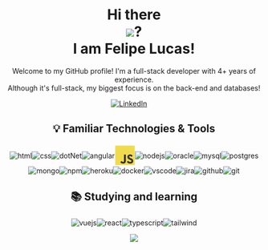 <!-- ### Hi there 👋 -->

<h1 align = "center"> Hi there</br><img src="https://media.giphy.com/media/d2eD6TyleRCH4ov61c/giphy.gif" height="110px">?</br> I am Felipe Lucas!</h1>

<p align="center">
Welcome to my GitHub profile!
I'm a full-stack developer with 4+ years of experience.</br>
Although it's full-stack, my biggest focus is on the back-end and databases!</br>
</p>

<p align="center">
<a href="https://www.linkedin.com/in/felipe-lucas-643b3a140/" target="_blank"><img width="50px" alt="LinkedIn" title="LinkedIn" src="https://i.imgur.com/yRpa1dQ.png"/></a>&#8287;&#8287;&#8287;&#8287;&#8287;
</p>

## <p align="center">💡 Familiar Technologies & Tools</p>
<p align="center">
<img src="https://www.vectorlogo.zone/logos/w3_html5/w3_html5-icon.svg" alt="html" height="40px" align="center"><img src="https://www.vectorlogo.zone/logos/w3_css/w3_css-icon.svg" alt="css" height="40px" align="center"><img src="https://www.vectorlogo.zone/logos/dotnet/dotnet-icon.svg" alt="dotNet" height="40px" align="center"/><img src="https://www.vectorlogo.zone/logos/angular/angular-icon.svg" alt="angular" height="40px" align="center"/><img src="https://raw.githubusercontent.com/devicons/devicon/master/icons/javascript/javascript-original.svg" alt="javascript" height="40px" align="center"/><img src="https://www.vectorlogo.zone/logos/nodejs/nodejs-icon.svg" alt="nodejs" height="40px" align="center"/><img src="" alt="" height="40px" align="center"/><img src="" alt="" height="40px" align="center"/><img src="" alt="" height="40px" align="center"/><img src="https://www.vectorlogo.zone/logos/oracle/oracle-icon.svg" alt="oracle" height="40px" align="center"/><img src="https://www.vectorlogo.zone/logos/mysql/mysql-icon.svg" alt="mysql" height="40px" align="center"/><img src="https://www.vectorlogo.zone/logos/postgresql/postgresql-icon.svg" alt="postgres" height="40px" align="center"/><img src="https://www.vectorlogo.zone/logos/mongodb/mongodb-icon.svg" alt="mongo" height="40px" align="center"/><img src="https://www.vectorlogo.zone/logos/npmjs/npmjs-icon.svg" alt="npm" height="40px" align="center"><img src="https://www.vectorlogo.zone/logos/heroku/heroku-icon.svg" alt="heroku" height="40px" align="center"><img src="https://www.vectorlogo.zone/logos/docker/docker-icon.svg" alt="docker" height="40px" align="center"><img src="https://www.vectorlogo.zone/logos/visualstudio_code/visualstudio_code-icon.svg" alt="vscode" height="40px" align="center"><img src="https://www.vectorlogo.zone/logos/atlassian_jira/atlassian_jira-icon.svg" alt="jira" height="40px" align="center"/><img src="https://www.vectorlogo.zone/logos/github/github-icon.svg" alt="github" height="40px" align="center"/><img src="https://www.vectorlogo.zone/logos/git-scm/git-scm-icon.svg" alt="git" height="40px" align="center">
</p>

## <p align="center">📚 Studying and learning</p>
<p align="center">
<img src="https://www.vectorlogo.zone/logos/vuejs/vuejs-icon.svg" alt="vuejs" height="40px" align="center"/><img src="https://www.vectorlogo.zone/logos/reactjs/reactjs-icon.svg" alt="react" height="40px" align="center"/><img src="https://www.vectorlogo.zone/logos/typescriptlang/typescriptlang-icon.svg" alt="typescript" height="40px" align="center"/><img src="https://www.vectorlogo.zone/logos/tailwindcss/tailwindcss-icon.svg" alt="tailwind" height="40px" align="center">
</p>

<p align="center">
  <img src="https://capsule-render.vercel.app/api?type=waving&color=gradient&height=60&section=footer"/>
</p>
